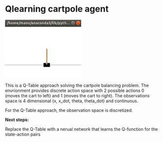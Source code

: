 # **Qlearning cartpole agent**

<img src="./env_image.png" width=250/>

This is a Q-Table approach solving the cartpole balancing problem. The envrionment provides discrete action space with 2 possible actions 0 (moves the cart to left) and 1 (moves the cart to right). The observations space is 4 dimensional (x, x_dot, theta, theta_dot) and continuous. 

For the Q-Table approach, the observation space is discretized. 

**Next steps:**

Replace the Q-Table with a nerual network that learns the Q-function for the state-action pairs
